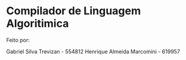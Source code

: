 # Compilador de Linguagem Algoritimica
Feito por:

Gabriel Silva Trevizan - 554812
Henrique Almeida Marcomini - 619957

